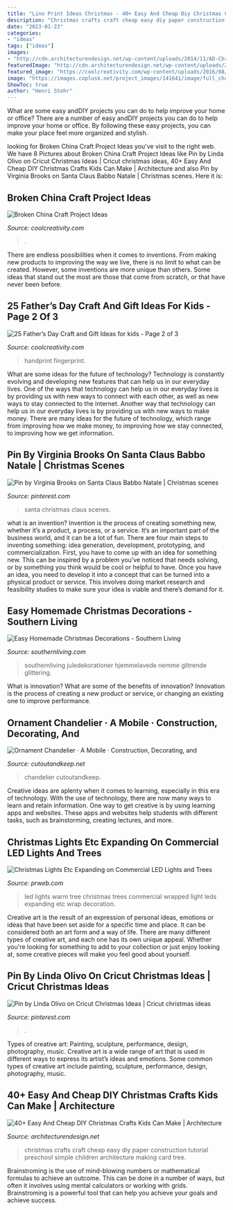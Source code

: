 ```yaml
---
title: "Lino Print Ideas Christmas - 40+ Easy And Cheap Diy Christmas Crafts Kids Can Make"
description: "Christmas crafts craft cheap easy diy paper construction tutorial preschool simple children architecture making card tree"
date: "2023-01-23"
categories:
- "ideas"
tags: ["ideas"]
images:
- "http://cdn.architecturendesign.net/wp-content/uploads/2014/11/AD-Christmas-Craft-For-Kids-06.jpg"
featuredImage: "http://cdn.architecturendesign.net/wp-content/uploads/2014/11/AD-Christmas-Craft-For-Kids-06.jpg"
featured_image: "https://coolcreativity.com/wp-content/uploads/2016/08/Broken-China-Backyard-Chandelier.jpg"
image: "https://images.coplusk.net/project_images/141641/image/full_chandelier_inprogress_2.jpg"
ShowToc: true
author: "Henri Stehr"
---
```



What are some easy andDIY projects you can do to help improve your home or office?
There are a number of easy andDIY projects you can do to help improve your home or office. By following these easy projects, you can make your place feel more organized and stylish.

	

		
looking for Broken China Craft Project Ideas you've visit to the right web. We have 8 Pictures about Broken China Craft Project Ideas like Pin by Linda Olivo on Cricut Christmas Ideas | Cricut christmas ideas, 40+ Easy And Cheap DIY Christmas Crafts Kids Can Make | Architecture and also Pin by Virginia Brooks on Santa Claus ️Babbo Natale | Christmas scenes. Here it is:
		
    
## Broken China Craft Project Ideas

<img loading=lazy src="https://coolcreativity.com/wp-content/uploads/2016/08/Broken-China-Backyard-Chandelier.jpg" onerror="this.onerror=null;this.src='https://tse4.mm.bing.net/th?id=OIP.tabWz_8HcNNeGnq6AGZVHgHaLD&amp;pid=15.1';" alt="Broken China Craft Project Ideas">

_Source: coolcreativity.com_

>. 

	

There are endless possibilities when it comes to inventions. From making new products to improving the way we live, there is no limit to what can be created. However, some inventions are more unique than others. Some ideas that stand out the most are those that come from scratch, or that have never been before.

    
## 25 Father’s Day Craft And Gift Ideas For Kids - Page 2 Of 3

<img loading=lazy src="https://coolcreativity.com/wp-content/uploads/2016/06/Handprint-Daddy’s-Grilling-Partner-Card.jpg" onerror="this.onerror=null;this.src='https://tse4.mm.bing.net/th?id=OIP.m9TqBGrBqjdyoJVF5CgiZgHaLH&amp;pid=15.1';" alt="25 Father’s Day Craft and Gift Ideas for kids - Page 2 of 3">

_Source: coolcreativity.com_

>handprint fingerprint. 

	

What are some ideas for the future of technology?
Technology is constantly evolving and developing new features that can help us in our everyday lives. One of the ways that technology can help us in our everyday lives is by providing us with new ways to connect with each other, as well as new ways to stay connected to the internet. Another way that technology can help us in our everyday lives is by providing us with new ways to make money. There are many ideas for the future of technology, which range from improving how we make money, to improving how we stay connected, to improving how we get information.

    
## Pin By Virginia Brooks On Santa Claus ️Babbo Natale | Christmas Scenes

<img loading=lazy src="https://i.pinimg.com/736x/e9/f2/9b/e9f29bde4b5493703e690a82fff99188.jpg" onerror="this.onerror=null;this.src='https://tse1.mm.bing.net/th?id=OIP.4H99fkD3fK_wBWRZy9xVPAHaKU&amp;pid=15.1';" alt="Pin by Virginia Brooks on Santa Claus ️Babbo Natale | Christmas scenes">

_Source: pinterest.com_

>santa christmas claus scenes. 

	

what is an invention?
Invention is the process of creating something new, whether it’s a product, a process, or a service. It’s an important part of the business world, and it can be a lot of fun.
There are four main steps to inventing something: idea generation, development, prototyping, and commercialization. First, you have to come up with an idea for something new. This can be inspired by a problem you’ve noticed that needs solving, or by something you think would be cool or helpful to have. Once you have an idea, you need to develop it into a concept that can be turned into a physical product or service. This involves doing market research and feasibility studies to make sure your idea is viable and there’s demand for it.

    
## Easy Homemade Christmas Decorations - Southern Living

<img loading=lazy src="https://img1.southernliving.timeinc.net/sites/default/files/styles/responsive_etr_gallery_desktop_portrait/public/image/2017/05/main/homemade-christmas-decorations-8.jpeg?itok=s9wtKYEa" onerror="this.onerror=null;this.src='https://tse1.mm.bing.net/th?id=OIP.RYWblKJyG-zlYJcvcj3engHaLH&amp;pid=15.1';" alt="Easy Homemade Christmas Decorations - Southern Living">

_Source: southernliving.com_

>southernliving juledekorationer hjemmelavede nemme glitrende glittering. 

	

What is innovation? What are some of the benefits of innovation?
Innovation is the process of creating a new product or service, or changing an existing one to improve performance.

    
## Ornament Chandelier · A Mobile · Construction, Decorating, And

<img loading=lazy src="https://images.coplusk.net/project_images/141641/image/full_chandelier_inprogress_2.jpg" onerror="this.onerror=null;this.src='https://tse3.mm.bing.net/th?id=OIP.r1Tcw5XwsbNaCuba_lAeoQHaJ4&amp;pid=15.1';" alt="Ornament Chandelier · A Mobile · Construction, Decorating, and">

_Source: cutoutandkeep.net_

>chandelier cutoutandkeep. 

	

Creative ideas are aplenty when it comes to learning, especially in this era of technology. With the use of technology, there are now many ways to learn and retain information. One way to get creative is by using learning apps and websites. These apps and websites help students with different tasks, such as brainstorming, creating lectures, and more.

    
## Christmas Lights Etc Expanding On Commercial LED Lights And Trees

<img loading=lazy src="http://ww1.prweb.com/prfiles/2011/09/14/8796716/warm-white-led-tree-xmas.jpg" onerror="this.onerror=null;this.src='https://tse4.mm.bing.net/th?id=OIP.FhnObLbz7nFQ5iofhoiVXgHaE8&amp;pid=15.1';" alt="Christmas Lights Etc Expanding on Commercial LED Lights and Trees">

_Source: prweb.com_

>led lights warm tree christmas trees commercial wrapped light leds expanding etc wrap decoration. 

	

Creative art is the result of an expression of personal ideas, emotions or ideas that have been set aside for a specific time and place. It can be considered both an art form and a way of life. There are many different types of creative art, and each one has its own unique appeal. Whether you're looking for something to add to your collection or just enjoy looking at, some creative pieces will make you feel good about yourself.

    
## Pin By Linda Olivo On Cricut Christmas Ideas | Cricut Christmas Ideas

<img loading=lazy src="https://i.pinimg.com/736x/1a/99/60/1a99604dc260796aff113cdaa648f79b--cricut-christmas-ideas.jpg" onerror="this.onerror=null;this.src='https://tse2.mm.bing.net/th?id=OIP.DQoy4LGGlG0pXwOUPfTDhwHaJ4&amp;pid=15.1';" alt="Pin by Linda Olivo on Cricut Christmas Ideas | Cricut christmas ideas">

_Source: pinterest.com_

>. 

	

Types of creative art: Painting, sculpture, performance, design, photography, music.
Creative art is a wide range of art that is used in different ways to express its artist’s ideas and emotions. Some common types of creative art include painting, sculpture, performance, design, photography, music.

    
## 40+ Easy And Cheap DIY Christmas Crafts Kids Can Make | Architecture

<img loading=lazy src="http://cdn.architecturendesign.net/wp-content/uploads/2014/11/AD-Christmas-Craft-For-Kids-06.jpg" onerror="this.onerror=null;this.src='https://tse4.mm.bing.net/th?id=OIP.fbVa7RLvcBu7AvK3naVkiAHaFj&amp;pid=15.1';" alt="40+ Easy And Cheap DIY Christmas Crafts Kids Can Make | Architecture">

_Source: architecturendesign.net_

>christmas crafts craft cheap easy diy paper construction tutorial preschool simple children architecture making card tree. 

	

Brainstroming is the use of mind-blowing numbers or mathematical formulas to achieve an outcome. This can be done in a number of ways, but often it involves using mental calculators or working with grids. Brainstroming is a powerful tool that can help you achieve your goals and achieve success.

